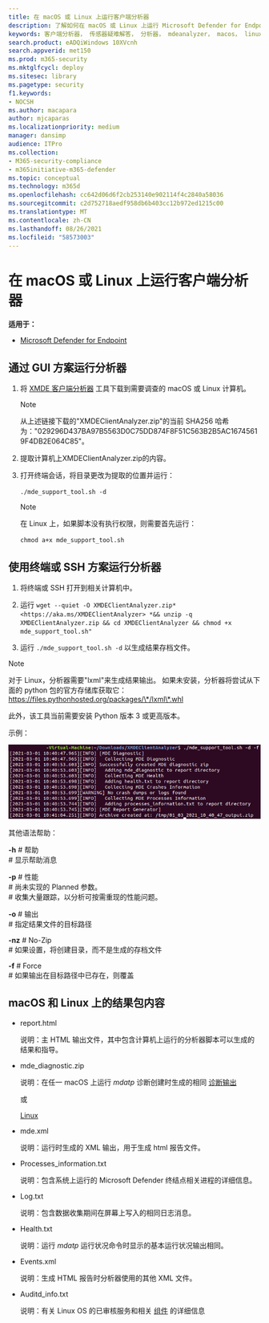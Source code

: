 ```yaml
---
title: 在 macOS 或 Linux 上运行客户端分析器
description: 了解如何在 macOS 或 Linux 上运行 Microsoft Defender for Endpoint Client Analyzer
keywords: 客户端分析器， 传感器疑难解答， 分析器， mdeanalyzer， macos， linux， mdeanalyzer
search.product: eADQiWindows 10XVcnh
search.appverid: met150
ms.prod: m365-security
ms.mktglfcycl: deploy
ms.sitesec: library
ms.pagetype: security
f1.keywords:
- NOCSH
ms.author: macapara
author: mjcaparas
ms.localizationpriority: medium
manager: dansimp
audience: ITPro
ms.collection:
- M365-security-compliance
- m365initiative-m365-defender
ms.topic: conceptual
ms.technology: m365d
ms.openlocfilehash: cc642d06d6f2cb253140e902114f4c2840a58036
ms.sourcegitcommit: c2d752718aedf958db6b403cc12b972ed1215c00
ms.translationtype: MT
ms.contentlocale: zh-CN
ms.lasthandoff: 08/26/2021
ms.locfileid: "58573003"
---
```

# <a name="run-the-client-analyzer-on-macos-and-linux"></a>在 macOS 或 Linux 上运行客户端分析器

**适用于：**
- [Microsoft Defender for Endpoint](https://go.microsoft.com/fwlink/p/?linkid=2146631)

## <a name="running-the-analyzer-through-gui-scenario"></a>通过 GUI 方案运行分析器

1. 将 [XMDE 客户端分析器](https://aka.ms/XMDEClientAnalyzer) 工具下载到需要调查的 macOS 或 Linux 计算机。

   > [!NOTE]
   > 从上述链接下载的"XMDEClientAnalyzer.zip"的当前 SHA256 哈希为："029296D437BA97B5563D0C75DD874F8F51C563B2B5AC16745619F4DB2E064C85"。

2. 提取计算机上XMDEClientAnalyzer.zip的内容。

3. 打开终端会话，将目录更改为提取的位置并运行：

   `./mde_support_tool.sh -d`

   > [!NOTE]
   > 在 Linux 上，如果脚本没有执行权限，则需要首先运行：
   >
   > `chmod a+x mde_support_tool.sh`

## <a name="running-the-analyzer-using-a-terminal-or-ssh-scenario"></a>使用终端或 SSH 方案运行分析器

1. 将终端或 SSH 打开到相关计算机中。

2. 运行 `wget --quiet -O XMDEClientAnalyzer.zip* <https://aka.ms/XMDEClientAnalyzer> *&& unzip -q XMDEClientAnalyzer.zip && cd XMDEClientAnalyzer && chmod +x mde_support_tool.sh"`

3. 运行 `./mde_support_tool.sh -d` 以生成结果存档文件。

> [!NOTE]
> 对于 Linux，分析器需要"lxml"来生成结果输出。 如果未安装，分析器将尝试从下面的 python 包的官方存储库获取它： <https://files.pythonhosted.org/packages/\*/lxml\*.whl>
>
> 此外，该工具当前需要安装 Python 版本 3 或更高版本。

示例：

![命令行示例的图像。](images/4ca188f6c457e335abe3c9ad3eddda26.png)

其他语法帮助：

**-h** \# 帮助<br>
\# 显示帮助消息

**-p** \# 性能<br>
\# 尚未实现的 Planned 参数。<br>
\# 收集大量跟踪，以分析可按需重现的性能问题。

**-o** \# 输出<br>
\# 指定结果文件的目标路径

**-nz** \# No-Zip<br>
\# 如果设置，将创建目录，而不是生成的存档文件

**-f** \# Force<br>
\# 如果输出在目标路径中已存在，则覆盖

## <a name="result-package-contents-on-macos-and-linux"></a>macOS 和 Linux 上的结果包内容

- report.html

  说明：主 HTML 输出文件，其中包含计算机上运行的分析器脚本可以生成的结果和指导。

- mde_diagnostic.zip

  说明：在任一 macOS 上运行 *mdatp* 诊断创建时生成的相同 [诊断输出](/windows/security/threat-protection/microsoft-defender-atp/mac-resources#collecting-diagnostic-information)

  或

  [Linux](/windows/security/threat-protection/microsoft-defender-atp/linux-resources#collect-diagnostic-information)

- mde.xml

  说明：运行时生成的 XML 输出，用于生成 html 报告文件。

- Processes_information.txt

  说明：包含系统上运行的 Microsoft Defender 终结点相关进程的详细信息。

- Log.txt

  说明：包含数据收集期间在屏幕上写入的相同日志消息。

- Health.txt

  说明：运行 *mdatp* 运行状况命令时显示的基本运行状况输出相同。

- Events.xml

  说明：生成 HTML 报告时分析器使用的其他 XML 文件。

- Auditd_info.txt

  说明：有关 Linux OS 的已审核服务和相关 [组件](/windows/security/threat-protection/microsoft-defender-atp/linux-support-events) 的详细信息
